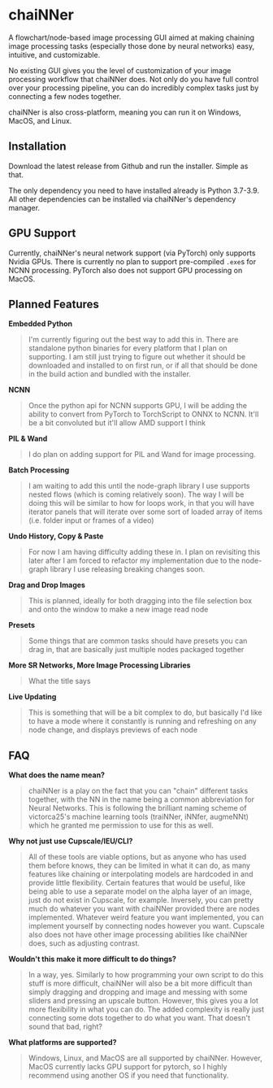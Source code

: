 # chaiNNer

A flowchart/node-based image processing GUI aimed at making chaining image processing tasks (especially those done by neural networks) easy, intuitive, and customizable.

No existing GUI gives you the level of customization of your image processing workflow that chaiNNer does. Not only do you have full control over your processing pipeline, you can do incredibly complex tasks just by connecting a few nodes together.

chaiNNer is also cross-platform, meaning you can run it on Windows, MacOS, and Linux.

## Installation

Download the latest release from Github and run the installer. Simple as that.

The only dependency you need to have installed already is Python 3.7-3.9. All other dependencies can be installed via chaiNNer's dependency manager.

## GPU Support

Currently, chaiNNer's neural network support (via PyTorch) only supports Nvidia GPUs. There is currently no plan to support pre-compiled `.exe`s for NCNN processing. PyTorch also does not support GPU processing on MacOS.

## Planned Features

**Embedded Python**

> I'm currently figuring out the best way to add this in. There are standalone python binaries for every platform that I plan on supporting. I am still just trying to figure out whether it should be downloaded and installed to on first run, or if all that should be done in the build action and bundled with the installer.

**NCNN**

> Once the python api for NCNN supports GPU, I will be adding the ability to convert from PyTorch to TorchScript to ONNX to NCNN. It'll be a bit convoluted but it'll allow AMD support I think

**PIL & Wand**

> I do plan on adding support for PIL and Wand for image processing.

**Batch Processing**

> I am waiting to add this until the node-graph library I use supports nested flows (which is coming relatively soon). The way I will be doing this will be similar to how for loops work, in that you will have iterator panels that will iterate over some sort of loaded array of items (i.e. folder input or frames of a video)

**Undo History, Copy & Paste**

> For now I am having difficulty adding these in. I plan on revisiting this later after I am forced to refactor my implementation due to the node-graph library I use releasing breaking changes soon.

**Drag and Drop Images**

> This is planned, ideally for both dragging into the file selection box and onto the window to make a new image read node

**Presets**

> Some things that are common tasks should have presets you can drag in, that are basically just multiple nodes packaged together

**More SR Networks, More Image Processing Libraries**

> What the title says

**Live Updating**

> This is something that will be a bit complex to do, but basically I'd like to have a mode where it constantly is running and refreshing on any node change, and displays previews of each node

## FAQ

**What does the name mean?**

> chaiNNer is a play on the fact that you can "chain" different tasks together, with the NN in the name being a common abbreviation for Neural Networks. This is following the brilliant naming scheme of victorca25's machine learning tools (traiNNer, iNNfer, augmeNNt) which he granted me permission to use for this as well.

**Why not just use Cupscale/IEU/CLI?**

> All of these tools are viable options, but as anyone who has used them before knows, they can be limited in what it can do, as many features like chaining or interpolating models are hardcoded in and provide little flexibility. Certain features that would be useful, like being able to use a separate model on the alpha layer of an image, just do not exist in Cupscale, for example. Inversely, you can pretty much do whatever you want with chaiNNer provided there are nodes implemented. Whatever weird feature you want implemented, you can implement yourself by connecting nodes however you want. Cupscale also does not have other image processing abilities like chaiNNer does, such as adjusting contrast.

**Wouldn't this make it more difficult to do things?**

> In a way, yes. Similarly to how programming your own script to do this stuff is more difficult, chaiNNer will also be a bit more difficult than simply dragging and dropping and image and messing with some sliders and pressing an upscale button. However, this gives you a lot more flexibility in what you can do. The added complexity is really just connecting some dots together to do what you want. That doesn't sound that bad, right?

**What platforms are supported?**

> Windows, Linux, and MacOS are all supported by chaiNNer. However, MacOS currently lacks GPU support for pytorch, so I highly recommend using another OS if you need that functionality.
